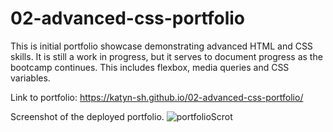 # 02-advanced-css-portfolio

This is initial portfolio showcase demonstrating advanced HTML and CSS skills. It is still a work in progress, but it serves to document progress as the bootcamp continues. This includes flexbox, media queries and CSS variables. 

Link to portfolio:
https://katyn-sh.github.io/02-advanced-css-portfolio/

Screenshot of the deployed portfolio.
![portfolioScrot](/02-advanced-css-portfolio/assets/portfolio%20scrot.png)